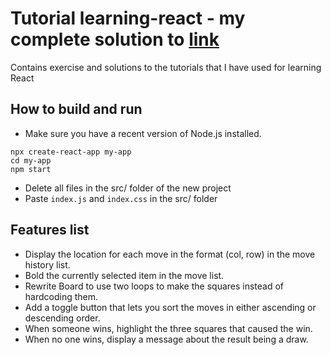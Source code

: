 # Tutorial learning-react - my complete solution to [link](https://reactjs.org/tutorial/tutorial.html)
Contains exercise and solutions to the tutorials that I have used for learning React

## How to build and run

- Make sure you have a recent version of Node.js installed.

```
npx create-react-app my-app
cd my-app
npm start
```
- Delete all files in the src/ folder of the new project
- Paste `index.js` and `index.css` in the src/ folder

## Features list

- Display the location for each move in the format (col, row) in the move history list.
- Bold the currently selected item in the move list.
- Rewrite Board to use two loops to make the squares instead of hardcoding them.
- Add a toggle button that lets you sort the moves in either ascending or descending order.
- When someone wins, highlight the three squares that caused the win.
- When no one wins, display a message about the result being a draw.

